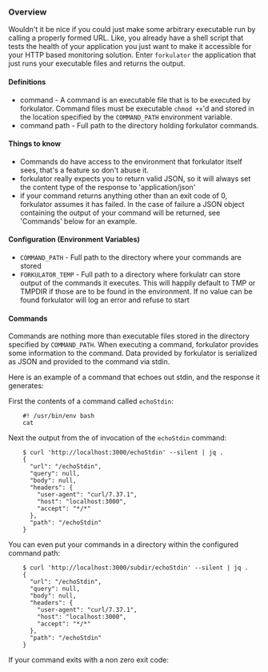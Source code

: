 ### Overview

Wouldn't it be nice if you could just make some arbitrary executable run by calling
a properly formed URL. Like, you already have a shell script that tests the health of your
application you just want to make it accessible for your HTTP based monitoring solution. 
Enter `forkulator` the application that just runs your executable files and returns the output.

#### Definitions

* command - A command is an executable file that is to be executed by forkulator. Command files
  must be executable `chmod +x`'d and stored in the location specified by the `COMMAND_PATH`
  environment variable.
* command path - Full path to the directory holding forkulator commands.

#### Things to know

* Commands do have access to the environment that forkulator itself sees, that's a feature
  so don't abuse it.
* forkulator really expects you to return valid JSON, so it will always set the content type of
  the response to 'application/json'
* if your command returns anything other than an exit code of 0, forkulator assumes it has failed.
  In the case of failure a JSON object containing the output of your command will be returned, see
  'Commands' below for an example.

#### Configuration (Environment Variables)

* `COMMAND_PATH` - Full path to the directory where your commands are stored
* `FORKULATOR_TEMP` - Full path to a directory where forkulatr can store output of the
   commands it executes. This will happily default to TMP or TMPDIR if those are to
   be found in the environment.  If no value can be found forkulator will log an error
   and refuse to start

#### Commands

Commands are nothing more than executable files stored in the directory specified by 
`COMMAND_PATH`.  When executing a command, forkulator provides some information to the
command. Data provided by forkulator is serialized as JSON and provided to the command
via stdin. 

Here is an example of a command that echoes out stdin, and the response it generates:

First the contents of a command called `echoStdin`:

        #! /usr/bin/env bash
        cat

Next the output from the of invocation of the `echoStdin` command:

        $ curl 'http://localhost:3000/echoStdin' --silent | jq .
        {
          "url": "/echoStdin",
          "query": null,
          "body": null,
          "headers": {
            "user-agent": "curl/7.37.1",
            "host": "localhost:3000",
            "accept": "*/*"
          },
          "path": "/echoStdin"
        }

You can even put your commands in a directory within the configured command path:

        $ curl 'http://localhost:3000/subdir/echoStdin' --silent | jq .
        {
          "url": "/echoStdin",
          "query": null,
          "body": null,
          "headers": {
            "user-agent": "curl/7.37.1",
            "host": "localhost:3000",
            "accept": "*/*"
          },
          "path": "/echoStdin"
        }

If your command exits with a non zero exit code:


